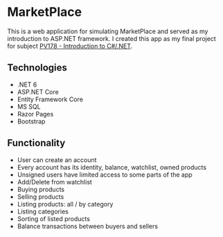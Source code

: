 # MarketPlace
This is a web application for simulating MarketPlace and served as my introduction to ASP.NET framework. I created this app as my final project for subject [PV178 - Introduction to C#/.NET](https://is.muni.cz/predmet/fi/jaro2023/PV178?lang=en).

## Technologies
- .NET 6
- ASP.NET Core
- Entity Framework Core
- MS SQL
- Razor Pages
- Bootstrap

## Functionality
- User can create an account
- Every account has its identity, balance, watchlist, owned products
- Unsigned users have limited access to some parts of the app
- Add/Delete from watchlist
- Buying products
- Selling products
- Listing products: all / by category
- Listing categories
- Sorting of listed products
- Balance transactions between buyers and sellers
